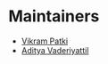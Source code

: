 # Maintainers

- [Vikram Patki](https://github.com/patkivikram)
- [Aditya Vaderiyattil](https://github.com/appu1232)
